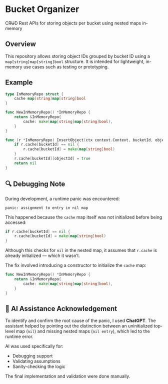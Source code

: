 # Bucket Organizer

CR~~U~~D Rest APIs for storing objects per bucket using nested maps in-memory

## Overview

This repository allows storing object IDs grouped by bucket ID using a `map[string]map[string]bool` structure. It is intended for lightweight, in-memory use cases such as testing or prototyping.

## Example

```go
type InMemoryRepo struct {
    cache map[string]map[string]bool
}

func NewInMemoryRepo() *InMemoryRepo {
    return &InMemoryRepo{
        cache: make(map[string]map[string]bool),
    }
}

func (r *InMemoryRepo) InsertObject(ctx context.Context, bucketId, objectId string) error {
    if r.cache[bucketId] == nil {
        r.cache[bucketId] = make(map[string]bool)
    }
    r.cache[bucketId][objectId] = true
    return nil
}
```

## 🔍 Debugging Note

During development, a runtime panic was encountered:

```
panic: assignment to entry in nil map
```

This happened because the `cache` map itself was not initialized before being accessed:

```go
if r.cache[bucketId] == nil {
    r.cache[bucketId] = make(map[string]bool)
}
```

Although this checks for `nil` in the nested map, it assumes that `r.cache` is already initialized — which it wasn’t.

The fix involved introducing a constructor to initialize the `cache` map:

```go
func NewInMemoryRepo() *InMemoryRepo {
    return &InMemoryRepo{
        cache: make(map[string]map[string]bool),
    }
}
```

## 🤖 AI Assistance Acknowledgement

To identify and confirm the root cause of the panic, I used **ChatGPT**. The assistant helped by pointing out the distinction between an uninitialized top-level map (`nil`) and missing nested maps (`nil entry`), which led to the runtime error.

AI was used specifically for:

- Debugging support
- Validating assumptions
- Sanity-checking the logic

The final implementation and validation were done manually.
